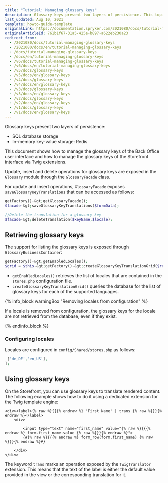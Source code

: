 ```yaml
---
title: "Tutorial: Managing glossary keys"
description: Glossary keys present two layers of persistence. This topic covers the usage of the functionality for managing the glossary keys.
last_updated: Aug 10, 2021
template: howto-guide-template
originalLink: https://documentation.spryker.com/2021080/docs/tutorial-managing-glossary-keys
originalArticleId: 761b1f67-31a5-425e-b897-a622eb230a23
redirect_from:
  - /2021080/docs/tutorial-managing-glossary-keys
  - /2021080/docs/en/tutorial-managing-glossary-keys
  - /docs/tutorial-managing-glossary-keys
  - /docs/en/tutorial-managing-glossary-keys
  - /v6/docs/tutorial-managing-glossary-keys
  - /v6/docs/en/tutorial-managing-glossary-keys
  - /v5/docs/glossary-keys
  - /v5/docs/en/glossary-keys
  - /v4/docs/glossary-keys
  - /v4/docs/en/glossary-keys
  - /v3/docs/glossary-keys
  - /v3/docs/en/glossary-keys
  - /v2/docs/glossary-keys
  - /v2/docs/en/glossary-keys
  - /v1/docs/glossary-keys
  - /v1/docs/en/glossary-keys
---
```


Glossary keys present two layers of persistence:

* SQL database storage
* In-memory key-value storage: Redis

This document shows how to manage the glossary keys of the Back Office user interface and how to manage the glossary keys of the Storefront interface via Twig extensions.

Update, insert and delete operations for glossary keys are exposed in the `Glossary` module through the `GlossaryFacade` class.

For update and insert operations, `GlossaryFacade` exposes `saveGlossaryKeyTranslations` that can be accessed as follows:

```php
getFactory()-&gt;getGlossaryFacade();
$facade-&gt;saveGlossaryKeyTranslations($formData);

//Delete the translation for a glossary key
$facade-&gt;deleteTranslation($keyName,$locale);
```

## Retrieving glossary keys

The support for listing the glossary keys is exposed through `GlossaryBusinessContainer`:

```php
getFactory()-&gt;getEnabledLocales();
$grid = $this-&gt;getFactory()-&gt;createGlossaryKeyTranslationGrid($request);
```

* `getEnabledLocales()` retrieves the list of locales that are contained in the `stores.php` configuration file.
* `createGlossaryKeyTranslationGrid()` queries the database for the list of glossary keys for each of the supported languages.

{% info_block warningBox "Removing locales from configuration" %}

If a locale is removed from configuration, the glossary keys for the locale are not retrieved from the database, even if they exist.

{% endinfo_block %}

### Configuring locales

Locales are configured in `config/Shared/stores.php` as follows:

```php
 ['de_DE','en_US'],
];
```

## Using glossary keys

On the Storefront, you can use glossary keys to translate rendered content. The following example shows how to do it using a dedicated extension for the Twig template engine:

```twig
<div><label>{% raw %}{{{% endraw %} 'First Name' | trans {% raw %}}}{% endraw %}</label>
    <div>

        <input type="text" name="first_name" value="{% raw %}{{{% endraw %} form.first_name.value {% raw %}}}{% endraw %}">
        {#{% raw %}{{{% endraw %} form_row(form.first_name) {% raw %}}}{% endraw %}#}

    </div>
</div>
```

The keyword `trans` marks an operation exposed by the `TwigTranslator` extension. This means that the text of the label is either the default value provided in the view or the corresponding translation for it.
